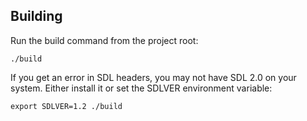 Building
--------

Run the build command from the project root:

	./build

If you get an error in SDL headers, you may not have SDL 2.0 on your system. Either install it or set the SDLVER environment variable:

	export SDLVER=1.2 ./build

